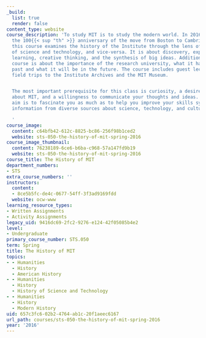 ```yaml
---
_build:
  list: true
  render: false
content_type: website
course_description: 'To study MIT is to study the modern world. In 2016, MIT celebrated
  the 100{{< sup "th" >}} anniversary of the move from Boston to Cambridge; therefore,
  this course examines the history of the Institute through the lens of the history
  of science and technology, and vice-versa. It is about discovery, exploration, adventure,
  learning, creative thinking, and the synthesis of big ideas. Additionally, this
  course is about the importance of the research university, what it has been in the
  past and what it will be in the future. The course includes guest lecturers and
  field trips to the Institute Archives and the MIT Museum.


  The most important prerequisite for this class is curiosity, a desire to think deeply
  about MIT, and a willingness to communicate your thoughts and ideas. The ultimate
  aim is to fascinate you as much as to help you improve your skills synthesizing
  information from diverse sources about science, technology, and culture.

  '
course_image:
  content: c64bfb42-612c-8825-bc86-256f98b1ced2
  website: sts-050-the-history-of-mit-spring-2016
course_image_thumbnail:
  content: 76238189-6ce6-b6ba-c968-57a147fd9b19
  website: sts-050-the-history-of-mit-spring-2016
course_title: The History of MIT
department_numbers:
- STS
extra_course_numbers: ''
instructors:
  content:
  - 8ce5b5fc-de4c-0677-54ff-3f3ad9169fdd
  website: ocw-www
learning_resource_types:
- Written Assignments
- Activity Assignments
legacy_uid: 9416dc69-2fc2-9276-e124-42f05085b4e2
level:
- Undergraduate
primary_course_number: STS.050
term: Spring
title: The History of MIT
topics:
- - Humanities
  - History
  - American History
- - Humanities
  - History
  - History of Science and Technology
- - Humanities
  - History
  - Modern History
uid: 657c3fc6-02b2-4764-ab1c-20f1aeec6167
url_path: courses/sts-050-the-history-of-mit-spring-2016
year: '2016'
---
```

